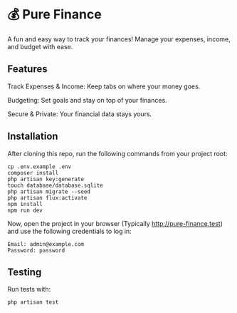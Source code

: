 # 💰 Pure Finance

A fun and easy way to track your finances! Manage your expenses, income, and budget with ease.

## Features

Track Expenses & Income: Keep tabs on where your money goes.

Budgeting: Set goals and stay on top of your finances.

Secure & Private: Your financial data stays yours.

## Installation

After cloning this repo, run the following commands from your project root:

```
cp .env.example .env
composer install
php artisan key:generate
touch database/database.sqlite
php artisan migrate --seed
php artisan flux:activate
npm install
npm run dev
```

Now, open the project in your browser (Typically http://pure-finance.test) and use the following credentials to log in:

```
Email: admin@example.com
Password: password
```

## Testing

Run tests with:

`php artisan test`